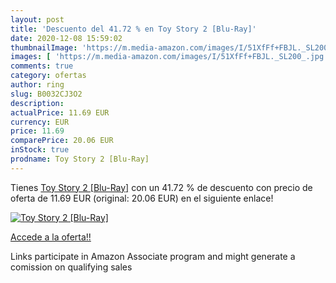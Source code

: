 ```yaml
---
layout: post
title: 'Descuento del 41.72 % en Toy Story 2 [Blu-Ray]'
date: 2020-12-08 15:59:02
thumbnailImage: 'https://m.media-amazon.com/images/I/51XfFf+FBJL._SL200_.jpg'
images: [ 'https://m.media-amazon.com/images/I/51XfFf+FBJL._SL200_.jpg' ]
comments: true
category: ofertas
author: ring
slug: B0032CJ3O2
description:
actualPrice: 11.69 EUR
currency: EUR
price: 11.69
comparePrice: 20.06 EUR
inStock: true
prodname: Toy Story 2 [Blu-Ray]
---
```


Tienes [Toy Story 2 [Blu-Ray]](https://www.amazon.fr/dp/B0032CJ3O2/?tag=tolees0d-21) con un 41.72 % de descuento con precio de oferta de 11.69 EUR (original: 20.06 EUR) en el siguiente enlace!

[![Toy Story 2 [Blu-Ray]](https://m.media-amazon.com/images/I/51XfFf+FBJL._SL200_.jpg)](https://www.amazon.fr/dp/B0032CJ3O2/?tag=tolees0d-21)

[Accede a la oferta!!](https://www.amazon.fr/dp/B0032CJ3O2/?tag=tolees0d-21)

Links participate in Amazon Associate program and might generate a comission on qualifying sales


